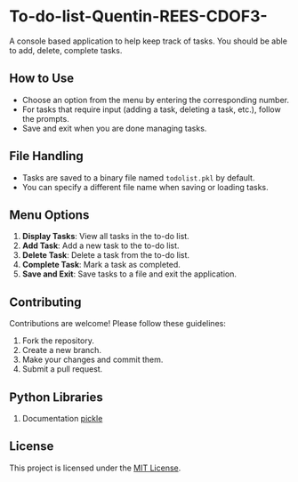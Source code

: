 # To-do-list-Quentin-REES-CDOF3-
A console based application to help keep track of tasks. You should be able to add, delete, complete tasks.

## How to Use

- Choose an option from the menu by entering the corresponding number.
- For tasks that require input (adding a task, deleting a task, etc.), follow the prompts.
- Save and exit when you are done managing tasks.

## File Handling

- Tasks are saved to a binary file named `todolist.pkl` by default.
- You can specify a different file name when saving or loading tasks.

## Menu Options

1. **Display Tasks**: View all tasks in the to-do list.
2. **Add Task**: Add a new task to the to-do list.
3. **Delete Task**: Delete a task from the to-do list.
4. **Complete Task**: Mark a task as completed.
5. **Save and Exit**: Save tasks to a file and exit the application.

## Contributing

Contributions are welcome! Please follow these guidelines:

1. Fork the repository.
2. Create a new branch.
3. Make your changes and commit them.
4. Submit a pull request.

## Python Libraries

1. Documentation [pickle](https://docs.python.org/fr/3/library/pickle.html) 

## License

This project is licensed under the [MIT License](LICENSE).
